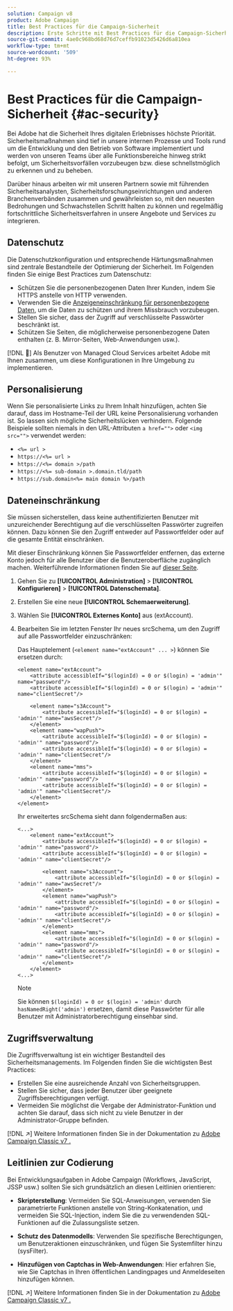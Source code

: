 ```yaml
---
solution: Campaign v8
product: Adobe Campaign
title: Best Practices für die Campaign-Sicherheit
description: Erste Schritte mit Best Practices für die Campaign-Sicherheit
source-git-commit: 4ae0c968bd68d76d7ceffb91023d5426d6a810ea
workflow-type: tm+mt
source-wordcount: '509'
ht-degree: 93%

---
```


# Best Practices für die Campaign-Sicherheit {#ac-security}

Bei Adobe hat die Sicherheit Ihres digitalen Erlebnisses höchste Priorität. Sicherheitsmaßnahmen sind tief in unsere internen Prozesse und Tools rund um die Entwicklung und den Betrieb von Software implementiert und werden von unseren Teams über alle Funktionsbereiche hinweg strikt befolgt, um Sicherheitsvorfällen vorzubeugen bzw. diese schnellstmöglich zu erkennen und zu beheben.

Darüber hinaus arbeiten wir mit unseren Partnern sowie mit führenden Sicherheitsanalysten, Sicherheitsforschungseinrichtungen und anderen Branchenverbänden zusammen und gewährleisten so, mit den neuesten Bedrohungen und Schwachstellen Schritt halten zu können und regelmäßig fortschrittliche Sicherheitsverfahren in unsere Angebote und Services zu integrieren.

## Datenschutz

Die Datenschutzkonfiguration und entsprechende Härtungsmaßnahmen sind zentrale Bestandteile der Optimierung der Sicherheit. Im Folgenden finden Sie einige Best Practices zum Datenschutz:

* Schützen Sie die personenbezogenen Daten Ihrer Kunden, indem Sie HTTPS anstelle von HTTP verwenden.
* Verwenden Sie die [Anzeigeneinschränkung für personenbezogene Daten](../dev/restrict-pi-view.md), um die Daten zu schützen und ihrem Missbrauch vorzubeugen.
* Stellen Sie sicher, dass der Zugriff auf verschlüsselte Passwörter beschränkt ist.
* Schützen Sie Seiten, die möglicherweise personenbezogene Daten enthalten (z. B. Mirror-Seiten, Web-Anwendungen usw.).

[!DNL :speech_balloon:] Als Benutzer von Managed Cloud Services arbeitet Adobe mit Ihnen zusammen, um diese Konfigurationen in Ihre Umgebung zu implementieren.

## Personalisierung

Wenn Sie personalisierte Links zu Ihrem Inhalt hinzufügen, achten Sie darauf, dass im Hostname-Teil der URL keine Personalisierung vorhanden ist. So lassen sich mögliche Sicherheitslücken verhindern. Folgende Beispiele sollten niemals in den URL-Attributen `a href="">` oder `<img src="">` verwendet werden:

* `<%= url >`
* `https://<%= url >`
* `https://<%= domain >/path`
* `https://<%= sub-domain >.domain.tld/path`
* `https://sub.domain<%= main domain %>/path`

## Dateneinschränkung

Sie müssen sicherstellen, dass keine authentifizierten Benutzer mit unzureichender Berechtigung auf die verschlüsselten Passwörter zugreifen können. Dazu können Sie den Zugriff entweder auf Passwortfelder oder auf die gesamte Entität einschränken.

Mit dieser Einschränkung können Sie Passwortfelder entfernen, das externe Konto jedoch für alle Benutzer über die Benutzeroberfläche zugänglich machen. Weiterführende Informationen finden Sie auf [dieser Seite](../dev/restrict-pi-view.md).

1. Gehen Sie zu **[!UICONTROL Administration]** > **[!UICONTROL Konfigurieren]** > **[!UICONTROL Datenschemata]**.

1. Erstellen Sie eine neue **[!UICONTROL Schemaerweiterung]**.

1. Wählen Sie **[!UICONTROL Externes Konto]** aus (extAccount).

1. Bearbeiten Sie im letzten Fenster Ihr neues srcSchema, um den Zugriff auf alle Passwortfelder einzuschränken:

   Das Hauptelement (`<element name="extAccount" ... >`) können Sie ersetzen durch:

   ```
   <element name="extAccount">
       <attribute accessibleIf="$(loginId) = 0 or $(login) = 'admin'" name="password"/>
       <attribute accessibleIf="$(loginId) = 0 or $(login) = 'admin'" name="clientSecret"/>
   
       <element name="s3Account">
           <attribute accessibleIf="$(loginId) = 0 or $(login) = 'admin'" name="awsSecret"/>
       </element>
       <element name="wapPush">
           <attribute accessibleIf="$(loginId) = 0 or $(login) = 'admin'" name="password"/>
           <attribute accessibleIf="$(loginId) = 0 or $(login) = 'admin'" name="clientSecret"/>
       </element>
       <element name="mms">
           <attribute accessibleIf="$(loginId) = 0 or $(login) = 'admin'" name="password"/>
           <attribute accessibleIf="$(loginId) = 0 or $(login) = 'admin'" name="clientSecret"/>
       </element>
   </element>
   ```

   Ihr erweitertes srcSchema sieht dann folgendermaßen aus:

   ```
   <...>
       <element name="extAccount">
           <attribute accessibleIf="$(loginId) = 0 or $(login) = 'admin'" name="password"/>
           <attribute accessibleIf="$(loginId) = 0 or $(login) = 'admin'" name="clientSecret"/>
   
           <element name="s3Account">
               <attribute accessibleIf="$(loginId) = 0 or $(login) = 'admin'" name="awsSecret"/>
           </element>
           <element name="wapPush">
               <attribute accessibleIf="$(loginId) = 0 or $(login) = 'admin'" name="password"/>
               <attribute accessibleIf="$(loginId) = 0 or $(login) = 'admin'" name="clientSecret"/>
           </element>
           <element name="mms">
               <attribute accessibleIf="$(loginId) = 0 or $(login) = 'admin'" name="password"/>
               <attribute accessibleIf="$(loginId) = 0 or $(login) = 'admin'" name="clientSecret"/>
           </element>
       </element>
   <...> 
   ```

   >[!NOTE]
   >
   >Sie können `$(loginId) = 0 or $(login) = 'admin'` durch `hasNamedRight('admin')` ersetzen, damit diese Passwörter für alle Benutzer mit Administratorberechtigung einsehbar sind.


## Zugriffsverwaltung 

Die Zugriffsverwaltung ist ein wichtiger Bestandteil des Sicherheitsmanagements. Im Folgenden finden Sie die wichtigsten Best Practices:

* Erstellen Sie eine ausreichende Anzahl von Sicherheitsgruppen.
* Stellen Sie sicher, dass jeder Benutzer über geeignete Zugriffsberechtigungen verfügt.
* Vermeiden Sie möglichst die Vergabe der Administrator-Funktion und achten Sie darauf, dass sich nicht zu viele Benutzer in der Administrator-Gruppe befinden.

[!DNL :arrow_upper_right:] Weitere Informationen finden Sie in der Dokumentation zu  [Adobe Campaign Classic v7 .](https://experienceleague.adobe.com/docs/campaign-classic/using/installing-campaign-classic/security-privacy/access-management.html?lang=de#webapp-operator)

## Leitlinien zur Codierung

Bei Entwicklungsaufgaben in Adobe Campaign (Workflows, JavaScript, JSSP usw.) sollten Sie sich grundsätzlich an diesen Leitlinien orientieren:

* **Skripterstellung**: Vermeiden Sie SQL-Anweisungen, verwenden Sie parametrierte Funktionen anstelle von String-Konkatenation, und vermeiden Sie SQL-Injection, indem Sie die zu verwendenden SQL-Funktionen auf die Zulassungsliste setzen.

* **Schutz des Datenmodells**: Verwenden Sie spezifische Berechtigungen, um Benutzeraktionen einzuschränken, und fügen Sie Systemfilter hinzu (sysFilter).

* **Hinzufügen von Captchas in Web-Anwendungen**: Hier erfahren Sie, wie Sie Captchas in Ihren öffentlichen Landingpages und Anmeldeseiten hinzufügen können.

[!DNL :arrow_upper_right:] Weitere Informationen finden Sie in der Dokumentation zu  [Adobe Campaign Classic v7 .](https://experienceleague.adobe.com/docs/campaign-classic/using/installing-campaign-classic/security-privacy/scripting-coding-guidelines.html?lang=de#installing-campaign-classic)

